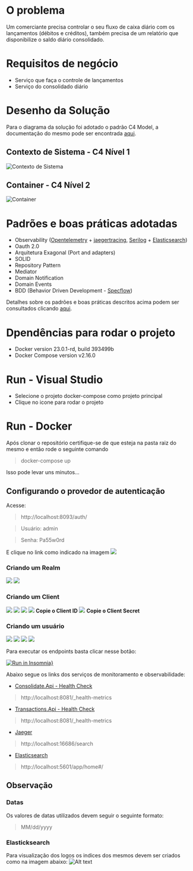 ﻿# O problema
Um comerciante precisa controlar o seu fluxo de caixa diário com os lançamentos (débitos e créditos), também precisa de um relatório que disponibilize o saldo diário consolidado.

# Requisitos de negócio
- Serviço que faça o controle de lançamentos
- Serviço do consolidado diário
  
# Desenho da Solução
Para o diagrama da solução foi adotado o padrão C4 Model, a documentação do mesmo pode ser encontrada [aqui](https://c4model.com/).

## Contexto de Sistema - C4 Nível 1

![Contexto de Sistema](Docs/image.png)

## Container -  C4 Nível 2
![Container](Docs//image-2.jpg)

# Padrões e boas práticas adotadas
- Observability ([Opentelemetry](https://opentelemetry.io) + [jaegertracing](https://www.jaegertracing.io), [Serilog](https://serilog.net) + [Elasticsearch](https://www.elastic.co/pt/what-is/elasticsearch))
- Oauth 2.0
- Arquitetura Exagonal (Port and adapters)
- SOLID
- Repository Pattern
- Mediator
- Domain Notification
- Domain Events
- BDD (Behavior Driven Development - [Specflow](https://specflow.org))

Detalhes sobre os padrões e boas práticas descritos acima podem ser consultados clicando [aqui](https://refactoring.guru/pt-br).

# Dpendências para rodar o projeto
- Docker version 23.0.1-rd, build 393499b
- Docker Compose version v2.16.0

# Run - Visual Studio
- Selecione o projeto docker-compose como projeto principal
- Clique no icone para rodar o projeto

# Run - Docker
Após clonar o repositório certifique-se de que esteja na pasta raiz do mesmo e então rode o seguinte comando

>docker-compose up

Isso pode levar uns minutos...
## Configurando o provedor de autenticação

Acesse:
> http://localhost:8093/auth/

> Usuário: admin

>Senha: Pa55w0rd

E clique no link como indicado na imagem
![](Docs/0.png)

### Criando um Realm
![](Docs/1.png)
![](Docs/2.png)
### Criando um Client
![](Docs/3.png)
![](Docs/4.png)
![](Docs/5.png)
![](Docs/6.png)
**Copie o Client ID**
![](Docs/7.png)
**Copie o Client Secret**
### Criando um usuário
![](Docs/8.png)
![](Docs/9.png)
![](Docs/10.png)
![](Docs/11.png)


Para executar os endpoints basta clicar nesse botão:

[![Run in Insomnia}](https://insomnia.rest/images/run.svg)](https://insomnia.rest/run/?label=FollowTheMoney%20Collection&uri=https%3A%2F%2Fraw.githubusercontent.com%2Fwelberty%2Ffolow-the-money%2Fmain%2Fcollection.har)

Abaixo segue os links dos serviços de monitoramento e observabilidade:

- [Consolidate.Api - Health Check](http://localhost:8081/_health-metrics)
>http://localhost:8081/_health-metrics

- [Transactions.Api - Health Check](http://localhost:8082/_health-metrics)
>http://localhost:8081/_health-metrics

- [Jaeger](http://localhost:16686/search)
>http://localhost:16686/search
- [Elasticsearch](http://localhost:5601/app/home#/)
>http://localhost:5601/app/home#/
  

## Observação
### Datas
Os valores de datas utilizados devem seguir o seguinte formato:
> MM/dd/yyyy

### Elasticksearch
Para visualização dos logos os indices dos mesmos devem ser criados como na imagem abaixo:
![Alt text](Docs/image-3.png)
